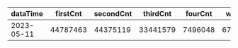 |dataTime|firstCnt|secondCnt|thirdCnt|fourCnt|winCnt|vrate|wrate|
|-|-|-|-|-|-|-|-|
|2023-05-11|44787463|44375119|33441579|7496048|6705851|86.7%|14.2%|